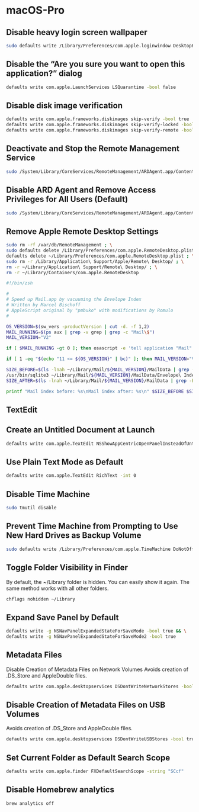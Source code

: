# macOS-Pro

## Disable heavy login screen wallpaper

```bash
sudo defaults write /Library/Preferences/com.apple.loginwindow DesktopPicture ""
```


## Disable the “Are you sure you want to open this application?” dialog

```bash
defaults write com.apple.LaunchServices LSQuarantine -bool false
```


## Disable disk image verification
```bash
defaults write com.apple.frameworks.diskimages skip-verify -bool true
defaults write com.apple.frameworks.diskimages skip-verify-locked -bool true
defaults write com.apple.frameworks.diskimages skip-verify-remote -bool true
```


## Deactivate and Stop the Remote Management Service
```bash
sudo /System/Library/CoreServices/RemoteManagement/ARDAgent.app/Contents/Resources/kickstart -deactivate -stop
```


## Disable ARD Agent and Remove Access Privileges for All Users (Default)
```bash
sudo /System/Library/CoreServices/RemoteManagement/ARDAgent.app/Contents/Resources/kickstart -deactivate -configure -access -off
```


## Remove Apple Remote Desktop Settings
```bash
sudo rm -rf /var/db/RemoteManagement ; \
sudo defaults delete /Library/Preferences/com.apple.RemoteDesktop.plist ; \
defaults delete ~/Library/Preferences/com.apple.RemoteDesktop.plist ; \
sudo rm -r /Library/Application\ Support/Apple/Remote\ Desktop/ ; \
rm -r ~/Library/Application\ Support/Remote\ Desktop/ ; \
rm -r ~/Library/Containers/com.apple.RemoteDesktop
```


```bash
#!/bin/zsh

#
# Speed up Mail.app by vacuuming the Envelope Index
# Written by Marcel Bischoff
# AppleScript original by "pmbuko" with modifications by Romulo
#

OS_VERSION=$(sw_vers -productVersion | cut -d. -f 1,2)
MAIL_RUNNING=$(ps aux | grep -v grep | grep -c "Mail\$")
MAIL_VERSION="V2"

if [ $MAIL_RUNNING -gt 0 ]; then osascript -e 'tell application "Mail" to quit'; fi

if [ 1 -eq "$(echo "11 <= ${OS_VERSION}" | bc)" ]; then MAIL_VERSION="V8"; fi

SIZE_BEFORE=$(ls -lnah ~/Library/Mail/${MAIL_VERSION}/MailData | grep -E 'Envelope Index$' | awk {'print $5'})
/usr/bin/sqlite3 ~/Library/Mail/${MAIL_VERSION}/MailData/Envelope\ Index vacuum
SIZE_AFTER=$(ls -lnah ~/Library/Mail/${MAIL_VERSION}/MailData | grep -E 'Envelope Index$' | awk {'print $5'})

printf "Mail index before: %s\nMail index after: %s\n" $SIZE_BEFORE $SIZE_AFTER
```


## TextEdit
## Create an Untitled Document at Launch
```bash
defaults write com.apple.TextEdit NSShowAppCentricOpenPanelInsteadOfUntitledFile -bool false
```


## Use Plain Text Mode as Default
```bash
defaults write com.apple.TextEdit RichText -int 0
```


## Disable Time Machine
```bash
sudo tmutil disable
```


## Prevent Time Machine from Prompting to Use New Hard Drives as Backup Volume
```bash
sudo defaults write /Library/Preferences/com.apple.TimeMachine DoNotOfferNewDisksForBackup -bool true
```


## Toggle Folder Visibility in Finder
By default, the ~/Library folder is hidden. You can easily show it again. The same method works with all other folders.
```bash
chflags nohidden ~/Library
```


## Expand Save Panel by Default
```bash
defaults write -g NSNavPanelExpandedStateForSaveMode -bool true && \
defaults write -g NSNavPanelExpandedStateForSaveMode2 -bool true
```


## Metadata Files
Disable Creation of Metadata Files on Network Volumes
Avoids creation of .DS_Store and AppleDouble files.
```bash
defaults write com.apple.desktopservices DSDontWriteNetworkStores -bool true
```


## Disable Creation of Metadata Files on USB Volumes
Avoids creation of .DS_Store and AppleDouble files.
```bash
defaults write com.apple.desktopservices DSDontWriteUSBStores -bool true
```


## Set Current Folder as Default Search Scope
```bash
defaults write com.apple.finder FXDefaultSearchScope -string "SCcf"
```


## Disable Homebrew analytics
```bash
brew analytics off
```
